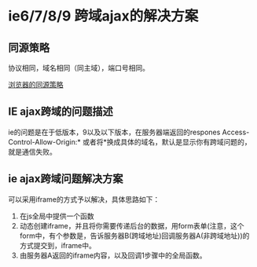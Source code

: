 # ie6/7/8/9 跨域ajax的解决方案
## 同源策略
协议相同，域名相同（同主域），端口号相同。

[浏览器的同源策略](https://developer.mozilla.org/zh-CN/docs/Web/Security/Same-origin_policy)

## IE ajax跨域的问题描述
ie的问题是在于低版本，9以及以下版本，在服务器端返回的respones
Access-Control-Allow-Origin:*
或者将*换成具体的域名，默认是显示你有跨域问题的，就是通信失败。
## ie ajax跨域问题解决方案
可以采用iframe的方式予以解决，具体思路如下：
1. 在js全局中提供一个函数
2. 动态创建iframe，并且将你需要传递后台的数据，用form表单(注意，这个form中，有个参数是，告诉服务器B(跨域地址)回调服务器A(非跨域地址))的方式提交到，iframe中。
3. 由服务器A返回的iframe内容，以及回调1步骤中的全局函数。
